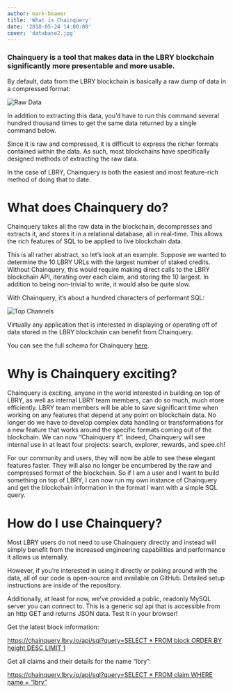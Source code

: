 ```yaml
---
author: mark-beamer
title: 'What is Chainquery'
date: '2018-05-24 14:00:00'
cover: 'database2.jpg'
---
```


### Chainquery is a tool that makes data in the LBRY blockchain significantly more presentable and more usable. 

By default, data from the LBRY blockchain is basically a raw dump of data in a compressed format:

![Raw Data](https://spee.ch/@lbry/lbrycliexample.png)

<div class="meta">
  In addition to extracting this data, you’d have to run this command several hundred thousand times to get the same data returned by a single command below.
  </div>

Since it is raw and compressed, it is difficult to express the richer formats contained within the data. As such, most blockchains have specifically designed methods of extracting the raw data. 

In the case of LBRY, Chainquery is both the easiest and most feature-rich method of doing that to date.

# What does Chainquery do?

Chainquery takes all the raw data in the blockchain, decompresses and extracts it, and stores it in a relational database, all in real-time. This allows the rich features of SQL to be applied to live blockchain data.

This is all rather abstract, so let’s look at an example. Suppose we wanted to determine the 10 LBRY URLs with the largest number of staked credits. Without Chainquery, this would require making direct calls to the LBRY blockchain API, iterating over each claim, and storing the 10 largest. In addition to being non-trivial to write, it would also be quite slow.

With Chainquery, it’s about a hundred characters of performant SQL:

![Top Channels](https://spee.ch/@lbry/topchannels.png)

Virtually any application that is interested in displaying or operating off of data stored in the LBRY blockchain can benefit from Chainquery.

You can see the full schema for Chainquery [here](https://github.com/lbryio/chainquery/blob/master/db/chainquery_schema.sql).

# Why is Chainquery exciting?

Chainquery is exciting, anyone in the world interested in building on top of LBRY, as well as internal LBRY team members, can do so much, much more efficiently. 
LBRY team members will be able to save significant time when working on any features that depend at any point on blockchain data. No longer do we have to develop complex data handling or transformations for a new feature that works around the specific formats coming out of the blockchain. We can now “Chainquery it”. Indeed, Chainquery will see internal use in at least four projects: search, explorer, rewards, and spee.ch!

For our community and users, they will now be able to see these elegant features faster. They will also no longer be encumbered by the raw and compressed format of the blockchain. So if I am a user and I want to build something on top of LBRY, I can now run my own instance of Chainquery and get the blockchain information in the format I want with a simple SQL query. 

# How do I use Chainquery?

Most LBRY users do not need to use Chainquery directly and instead will simply benefit from the increased engineering capabilities and performance it allows us internally.

However, if you’re interested in using it directly or poking around with the data, all of our code is open-source and available on GitHub. Detailed setup instructions are inside of the repository. 

Additionally, at least for now, we’ve provided a public, readonly MySQL server you can connect to. This is a generic sql api that is accessible from an http GET and returns JSON data. Test it in your browser!

Get the latest block information:

[https://chainquery.lbry.io/api/sql?query=SELECT * FROM block ORDER BY height DESC LIMIT 1](https://chainquery.lbry.io/api/sql?query=SELECT%20*%20FROM%20block%20ORDER%20BY%20height%20DESC%20LIMIT%201)

Get all claims and their details for the name “lbry”:

[https://chainquery.lbry.io/api/sql?query=SELECT * FROM claim WHERE name = “lbry”](https://chainquery.lbry.io/api/sql?query=SELECT%20*%20FROM%20claim%20WHERE%20name%20=%20%27lbry%27)

